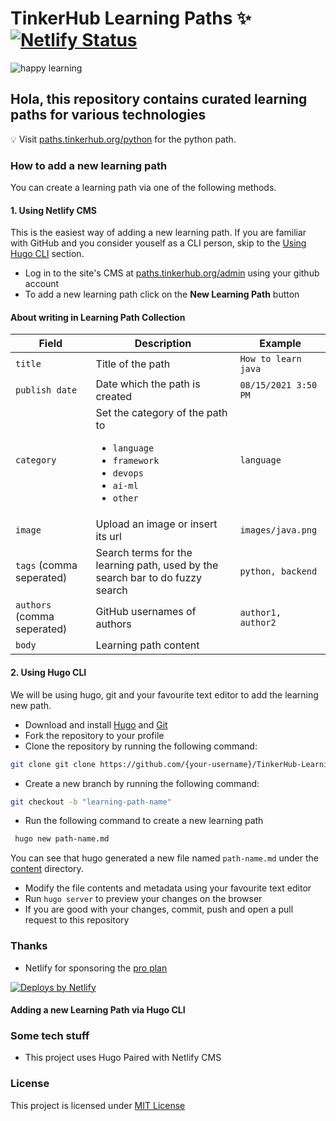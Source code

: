 # TinkerHub Learning Paths :sparkles: [![Netlify Status](https://api.netlify.com/api/v1/badges/562e1c1a-0f23-4d27-92cf-4be923e8ef91/deploy-status)](https://app.netlify.com/sites/th-learn/deploys)

![happy learning](https://user-images.githubusercontent.com/8397274/114326193-3774f480-9b51-11eb-88d3-e899e5673e98.jpg)

## Hola, this repository contains curated learning paths for various technologies

:bulb: Visit [paths.tinkerhub.org/python](https://paths.tinkerhub.org/python) for the python path.

### How to add a new learning path
You can create a learning path via one of the following methods.

#### 1. Using Netlify CMS
This is the easiest way of adding a new learning path. If you are familiar with GitHub and you consider youself as a CLI person, skip to the [Using Hugo CLI](#Using-Hugo-CLI) section.

- Log in to the site's CMS at [paths.tinkerhub.org/admin](https://paths.tinkerhub.org/admin) using your github account
- To add a new learning path click on the **New Learning Path** button

#### About writing in Learning Path Collection

| Field                       | Description                                                                                                                       | Example              |
| --------------------------- | --------------------------------------------------------------------------------------------------------------------------------- | -------------------- |
| `title`                     | Title of the path                                                                                                                 | `How to learn java`  |
| `publish date`              | Date which the path is created                                                                                                    | `08/15/2021 3:50 PM` |
| `category`                  | Set the category of the path to <ul><li>`language`</li><li>`framework`</li><li>`devops`</li><li>`ai-ml`</li><li>`other`</li></ul> | `language`           |
| `image`                     | Upload an image or insert its url                                                                                                 |     `images/java.png`         |
| `tags` (comma seperated)    | Search terms for the learning path, used by the search bar to do fuzzy search                                                     | `python, backend`    |
| `authors` (comma seperated) | GitHub usernames of authors                                                                                                       | `author1, author2`   |
| `body` | Learning path content                                                                                                                                  |                      |

#### 2. Using Hugo CLI
We will be using hugo, git and your favourite text editor to add the learning new path.

- Download and install [Hugo](https://gohugo.io/) and [Git](https://git-scm.com/)
- Fork the repository to your profile
- Clone the repository by running the following command:
```bash
git clone git clone https://github.com/{your-username}/TinkerHub-Learning-Paths.git
```
- Create a new branch by running the following command:
```bash
git checkout -b "learning-path-name"
```
- Run the following command to create a new learning path
```bash
 hugo new path-name.md
```
You can see that hugo generated a new file named `path-name.md` under the [content](./content) directory.

- Modify the file contents and metadata using your favourite text editor
- Run `hugo server` to preview your changes on the browser
- If you are good with your changes, commit, push and open a pull request to this repository

### Thanks
- Netlify for sponsoring the [pro plan](https://www.netlify.com/pricing/)
<a href="https://www.netlify.com">
  <img src="https://www.netlify.com/img/global/badges/netlify-color-accent.svg" alt="Deploys by Netlify" />
</a>

#### Adding a new Learning Path via Hugo CLI 

### Some tech stuff
- This project uses Hugo Paired with Netlify CMS

### License

This project is licensed under [MIT License](LICENSE)
